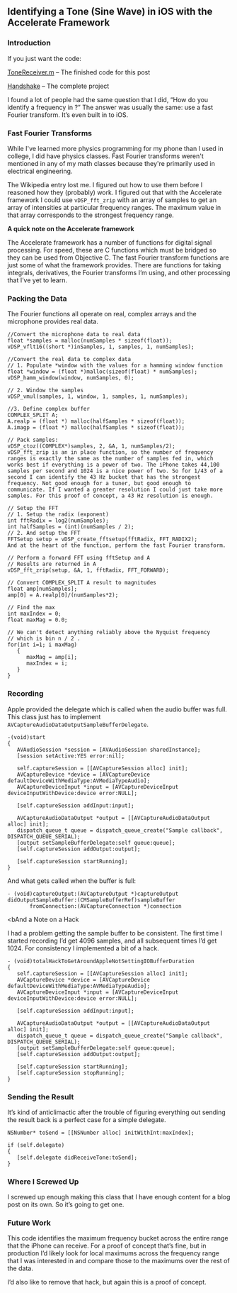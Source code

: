 ## Identifying a Tone (Sine Wave) in iOS with the Accelerate Framework

### Introduction

If you just want the code:

[ToneReceiver.m](https://github.com/MMercieca/Handshake/blob/master/Handshake/ToneReceiver.m) – The finished code for this post

[Handshake](https://github.com/MMercieca/Handshake/tree/master/Handshake) – The complete project

I found a lot of people had the same question that I did, “How do you identify a frequency in <insert language here>?” The answer was usually the same: use a fast Fourier transform. It’s even built in to iOS.

### Fast Fourier Transforms

While I've learned more physics programming for my phone than I used in college, I did have physics classes. Fast Fourier transforms weren't mentioned in any of my math classes because they're primarily used in electrical engineering.

The Wikipedia entry lost me. I figured out how to use them before I reasoned how they (probably) work. I figured out that with the Accelerate framework I could use `vDSP_fft_zrip` with an array of samples to get an array of intensities at particular frequency ranges. The maximum value in that array corresponds to the strongest frequency range.

<b>A quick note on the Accelerate framework</b>

The Accelerate framework has a number of functions for digital signal processing. For speed, these are C functions which must be bridged so they can be used from Objective C. The fast Fourier transform functions are just some of what the framework provides. There are functions for taking integrals, derivatives, the Fourier transforms I’m using, and other processing that I’ve yet to learn.

### Packing the Data

The Fourier functions all operate on real, complex arrays and the microphone provides real data.

```
//Convert the microphone data to real data
float *samples = malloc(numSamples * sizeof(float));
vDSP_vflt16((short *)inSamples, 1, samples, 1, numSamples);

//Convert the real data to complex data
// 1. Populate *window with the values for a hamming window function
float *window = (float *)malloc(sizeof(float) * numSamples);
vDSP_hamm_window(window, numSamples, 0);

// 2. Window the samples
vDSP_vmul(samples, 1, window, 1, samples, 1, numSamples);
      
//3. Define complex buffer
COMPLEX_SPLIT A;
A.realp = (float *) malloc(halfSamples * sizeof(float));
A.imagp = (float *) malloc(halfSamples * sizeof(float));
      
// Pack samples:
vDSP_ctoz((COMPLEX*)samples, 2, &A, 1, numSamples/2);
vDSP_fft_zrip is an in place function, so the number of frequency ranges is exactly the same as the number of samples fed in, which works best if everything is a power of two. The iPhone takes 44,100 samples per second and 1024 is a nice power of two. So for 1/43 of a second I can identify the 43 Hz bucket that has the strongest frequency. Not good enough for a tuner, but good enough to communicate. If I wanted a greater resolution I could just take more samples. For this proof of concept, a 43 Hz resolution is enough.

// Setup the FFT
// 1. Setup the radix (exponent)
int fftRadix = log2(numSamples);
int halfSamples = (int)(numSamples / 2);
// 2. And setup the FFT
FFTSetup setup = vDSP_create_fftsetup(fftRadix, FFT_RADIX2);
And at the heart of the function, perform the fast Fourier transform.

// Perform a forward FFT using fftSetup and A
// Results are returned in A
vDSP_fft_zrip(setup, &A, 1, fftRadix, FFT_FORWARD);
      
// Convert COMPLEX_SPLIT A result to magnitudes
float amp[numSamples];
amp[0] = A.realp[0]/(numSamples*2);
      
// Find the max
int maxIndex = 0;
float maxMag = 0.0;
      
// We can't detect anything reliably above the Nyquist frequency
// which is bin n / 2 .
for(int i=1; i maxMag)
   {
      maxMag = amp[i];
      maxIndex = i;
   }
}
```

### Recording

Apple provided the delegate which is called when the audio buffer was full. This class just has to implement `AVCaptureAudioDataOutputSampleBufferDelegate`.

```
-(void)start
{
   AVAudioSession *session = [AVAudioSession sharedInstance];
   [session setActive:YES error:nil];
   
   self.captureSession = [[AVCaptureSession alloc] init];
   AVCaptureDevice *device = [AVCaptureDevice defaultDeviceWithMediaType:AVMediaTypeAudio];
   AVCaptureDeviceInput *input = [AVCaptureDeviceInput deviceInputWithDevice:device error:NULL];
 
   [self.captureSession addInput:input];
   
   AVCaptureAudioDataOutput *output = [[AVCaptureAudioDataOutput alloc] init];
   dispatch_queue_t queue = dispatch_queue_create("Sample callback", DISPATCH_QUEUE_SERIAL);
   [output setSampleBufferDelegate:self queue:queue];
   [self.captureSession addOutput:output];
   
   [self.captureSession startRunning];
}
```

And what gets called when the buffer is full:

```
- (void)captureOutput:(AVCaptureOutput *)captureOutput
didOutputSampleBuffer:(CMSampleBufferRef)sampleBuffer
       fromConnection:(AVCaptureConnection *)connection
```

<bAnd a Note on a Hack</b>

I had a problem getting the sample buffer to be consistent. The first time I started recording I’d get 4096 samples, and all subsequent times I’d get 1024. For consistency I implemented a bit of a hack.

```
- (void)totalHackToGetAroundAppleNotSettingIOBufferDuration
{
   self.captureSession = [[AVCaptureSession alloc] init];
   AVCaptureDevice *device = [AVCaptureDevice defaultDeviceWithMediaType:AVMediaTypeAudio];
   AVCaptureDeviceInput *input = [AVCaptureDeviceInput deviceInputWithDevice:device error:NULL];
   
   [self.captureSession addInput:input];
   
   AVCaptureAudioDataOutput *output = [[AVCaptureAudioDataOutput alloc] init];
   dispatch_queue_t queue = dispatch_queue_create("Sample callback", DISPATCH_QUEUE_SERIAL);
   [output setSampleBufferDelegate:self queue:queue];
   [self.captureSession addOutput:output];
   
   [self.captureSession startRunning];
   [self.captureSession stopRunning];
}
```

### Sending the Result

It’s kind of anticlimactic after the trouble of figuring everything out sending the result back is a perfect case for a simple delegate.

```
NSNumber* toSend = [[NSNumber alloc] initWithInt:maxIndex];
      
if (self.delegate)
{
   [self.delegate didReceiveTone:toSend];
}
```

### Where I Screwed Up

I screwed up enough making this class that I have enough content for a blog post on its own. So it’s going to get one.

### Future Work

This code identifies the maximum frequency bucket across the entire range that the iPhone can receive. For a proof of concept that’s fine, but in production I’d likely look for local maximums across the frequency range that I was interested in and compare those to the maximums over the rest of the data.

I’d also like to remove that hack, but again this is a proof of concept.